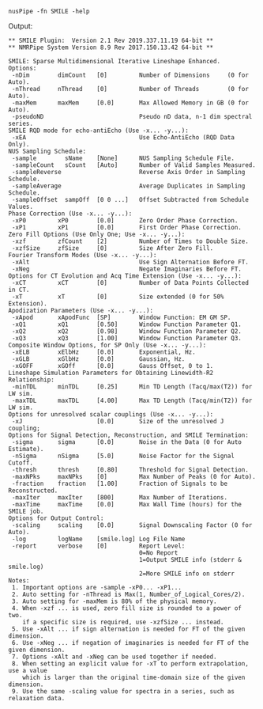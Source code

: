 `nusPipe -fn SMILE -help`

Output: 

    ** SMILE Plugin:  Version 2.1 Rev 2019.337.11.19 64-bit **
    ** NMRPipe System Version 8.9 Rev 2017.150.13.42 64-bit **

    SMILE: Sparse Multidimensional Iterative Lineshape Enhanced.
    Options:
     -nDim        dimCount   [0]         Number of Dimensions     (0 for Auto).
     -nThread     nThread    [0]         Number of Threads        (0 for Auto).
     -maxMem      maxMem     [0.0]       Max Allowed Memory in GB (0 for Auto).
     -pseudoND                           Pseudo nD data, n-1 dim spectral series.
    SMILE RQD mode for echo-antiEcho (Use -x... -y...):
     -xEA                                Use Echo-AntiEcho (RQD Data Only).
    NUS Sampling Schedule:
     -sample        sName    [None]      NUS Sampling Schedule File.
     -sampleCount   sCount   [Auto]      Number of Valid Samples Measured.
     -sampleReverse                      Reverse Axis Order in Sampling Schedule.
     -sampleAverage                      Average Duplicates in Sampling Schedule.
     -sampleOffset  sampOff  [0 0 ...]   Offset Subtracted from Schedule Values.
    Phase Correction (Use -x... -y...):
     -xP0         xP0        [0.0]       Zero Order Phase Correction.
     -xP1         xP1        [0.0]       First Order Phase Correction.
    Zero Fill Options (Use Only One; Use -x... -y...):
     -xzf         zfCount    [2]         Number of Times to Double Size.
     -xzfSize     zfSize     [0]         Size After Zero Fill.
    Fourier Transform Modes (Use -x... -y...):
     -xAlt                               Use Sign Alternation Before FT.
     -xNeg                               Negate Imaginaries Before FT.
    Options for CT Evolution and Acq Time Extension (Use -x... -y...):
     -xCT         xCT        [0]         Number of Data Points Collected in CT.
     -xT          xT         [0]         Size extended (0 for 50% Extension).
    Apodization Parameters (Use -x... -y...):
     -xApod       xApodFunc  [SP]        Window Function: EM GM SP.
     -xQ1         xQ1        [0.50]      Window Function Parameter Q1.
     -xQ2         xQ2        [0.98]      Window Function Parameter Q2.
     -xQ3         xQ3        [1.00]      Window Function Parameter Q3.
    Composite Window Options, for SP Only (Use -x... -y...):
     -xELB        xElbHz     [0.0]       Exponential, Hz.
     -xGLB        xGlbHz     [0.0]       Gaussian, Hz.
     -xGOFF       xGOff      [0.0]       Gauss Offset, 0 to 1.
    Lineshape Simulation Parameters for Obtaining Linewidth-R2 Relationship:
     -minTDL      minTDL     [0.25]      Min TD Length (Tacq/max(T2)) for LW sim.
     -maxTDL      maxTDL     [4.00]      Max TD Length (Tacq/min(T2)) for LW sim.
    Options for unresolved scalar couplings (Use -x... -y...):
     -xJ                     [0.0]       Size of the unresolved J coupling;
    Options for Signal Detection, Reconstruction, and SMILE Termination:
     -sigma       sigma      [0.0]       Noise in the Data (0 for Auto Estimate).
     -nSigma      nSigma     [5.0]       Noise Factor for the Signal Cutoff.
     -thresh      thresh     [0.80]      Threshold for Signal Detection.
     -maxNPks     maxNPks    [0]         Max Number of Peaks (0 for Auto).
     -fraction    fraction   [1.00]      Fraction of Signals to be Reconstructed.
     -maxIter     maxIter    [800]       Max Number of Iterations.
     -maxTime     maxTime    [0.0]       Max Wall Time (hours) for the SMILE job.
    Options for Output Control:
     -scaling     scaling    [0.0]       Signal Downscaling Factor (0 for Auto).
     -log         logName    [smile.log] Log File Name
     -report      verbose    [0]         Report Level:
                                         0=No Report
                                         1=Output SMILE info (stderr & smile.log)
                                         2=More SMILE info on stderr
    Notes:
     1. Important options are -sample -xP0... -xP1...
     2. Auto setting for -nThread is Max(1, Number_of_Logical_Cores/2).
     3. Auto setting for -maxMem is 80% of the physical memory.
     4. When -xzf ... is used, zero fill size is rounded to a power of two.
        if a specific size is required, use -xzfSize ... instead.
     5. Use -xAlt ... if sign alternation is needed for FT of the given dimension.
     6. Use -xNeg ... if negation of imaginaries is needed for FT of the given dimension.
     7. Options -xAlt and -xNeg can be used together if needed.
     8. When setting an explicit value for -xT to perform extrapolation, use a value
        which is larger than the original time-domain size of the given dimension.
     9. Use the same -scaling value for spectra in a series, such as relaxation data.
